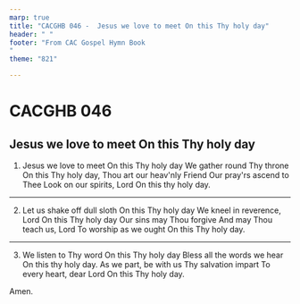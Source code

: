 ```yaml
---
marp: true
title: "CACGHB 046 -  Jesus we love to meet On this Thy holy day"
header: " "
footer: "From CAC Gospel Hymn Book 
"
theme: "821"

---
```


<style>
    :root {
        font-size: 1.8em;
    }

    section {
        display: flex;
        flex-direction: column;
        justify-content: space-evenly;
    }
</style>

# CACGHB 046
## Jesus we love to meet On this Thy holy day

1. Jesus we love to meet
    On this Thy holy day
    We gather round Thy throne
    On this Thy holy day,
    Thou art our heav'nly Friend
    Our pray'rs ascend to Thee
    Look on our spirits, Lord
    On this thy holy day.

---

2. Let us shake off dull sloth
    On this Thy holy day
    We kneel in reverence, Lord
    On this Thy holy day
    Our sins may Thou forgive
    And may Thou teach us, Lord
    To worship as we ought
    On this Thy holy day.

---

3. We listen to Thy word
    On this Thy holy day
    Bless all the words we hear
    On this thy holy day.
    As we part, be with us
    Thy salvation impart
    To every heart, dear Lord
    On this Thy holy day.

Amen.